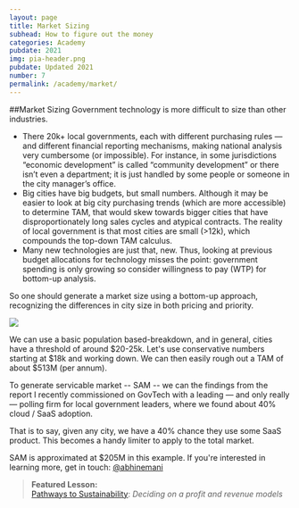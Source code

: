 ```yaml
---
layout: page
title: Market Sizing
subhead: How to figure out the money
categories: Academy
pubdate: 2021
img: pia-header.png
pubdate: Updated 2021
number: 7
permalink: /academy/market/
---
```


##Market Sizing
Government technology is more difficult to size than other industries.

- There 20k+ local governments, each with different purchasing rules — and different financial reporting mechanisms, making national analysis very cumbersome (or impossible). For instance, in some jurisdictions “economic development” is called “community development” or there isn’t even a department; it is just handled by some people or someone in the city manager’s office.
- Big cities have big budgets, but small numbers. Although it may be easier to look at big city purchasing trends (which are more accessible) to determine TAM, that would skew towards bigger cities that have disproportionately long sales cycles and atypical contracts. The reality of local government is that most cities are small (>12k), which compounds the top-down TAM calculus.
- Many new technologies are just that, new. Thus, looking at previous budget allocations for technology misses the point: government spending is only growing so consider willingness to pay (WTP) for bottom-up analysis.

So one should generate a market size using a bottom-up approach, recognizing the differences in city size in both pricing and priority. 

<img src="{{ site.url}}/img/market-size.png">

We can use a basic population based-breakdown, and in general, cities have a threshold of around $20-25k. Let's use conservative numbers starting at $18k and working down. We can then easily rough out a TAM of about $513M (per annum). 

To generate servicable market -- SAM -- we can the findings from the report I recently commissioned on GovTech with a leading — and only really — polling firm for local government leaders, where we found about 40% cloud / SaaS adoption. 

That is to say, given any city, we have a 40% chance they use some SaaS product. This becomes a handy limiter to apply to the total market. 

SAM is approximated at $205M in this example. If you're interested in learning more, get in touch: <a href="https://twitter.com/@abhinemani" target="_blank">@abhinemani</a>

> **Featured Lesson:**<br />[Pathways to Sustainability](https://abhinemani.com/decks/web/viewer.html?file=/decks/lectures/CAPP15.pdf): *Deciding on a profit and revenue models*